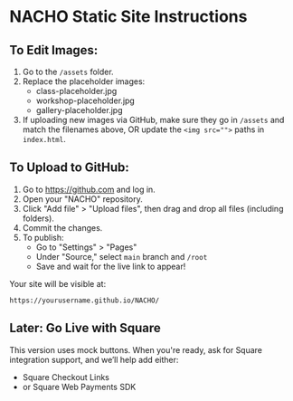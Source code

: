 # NACHO Static Site Instructions

## To Edit Images:
1. Go to the `/assets` folder.
2. Replace the placeholder images:
   - class-placeholder.jpg
   - workshop-placeholder.jpg
   - gallery-placeholder.jpg
3. If uploading new images via GitHub, make sure they go in `/assets` and match the filenames above, OR update the `<img src="">` paths in `index.html`.

## To Upload to GitHub:
1. Go to https://github.com and log in.
2. Open your "NACHO" repository.
3. Click "Add file" > "Upload files", then drag and drop all files (including folders).
4. Commit the changes.
5. To publish:
   - Go to "Settings" > "Pages"
   - Under "Source," select `main` branch and `/root`
   - Save and wait for the live link to appear!

Your site will be visible at:
```
https://yourusername.github.io/NACHO/
```

## Later: Go Live with Square
This version uses mock buttons. When you're ready, ask for Square integration support, and we’ll help add either:
- Square Checkout Links
- or Square Web Payments SDK
